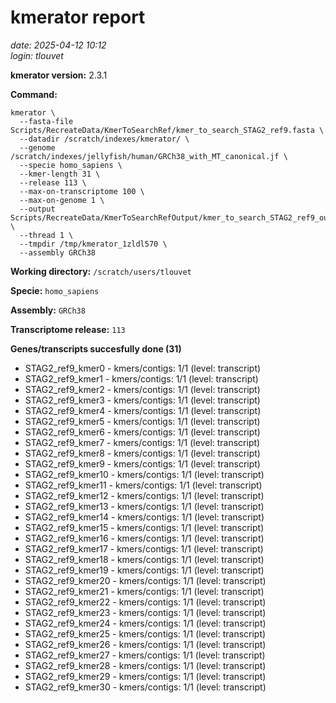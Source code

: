 # kmerator report
*date: 2025-04-12 10:12*  
*login: tlouvet*

**kmerator version:** 2.3.1

**Command:**

```
kmerator \
  --fasta-file Scripts/RecreateData/KmerToSearchRef/kmer_to_search_STAG2_ref9.fasta \
  --datadir /scratch/indexes/kmerator/ \
  --genome /scratch/indexes/jellyfish/human/GRCh38_with_MT_canonical.jf \
  --specie homo_sapiens \
  --kmer-length 31 \
  --release 113 \
  --max-on-transcriptome 100 \
  --max-on-genome 1 \
  --output Scripts/RecreateData/KmerToSearchRefOutput/kmer_to_search_STAG2_ref9_output \
  --thread 1 \
  --tmpdir /tmp/kmerator_1zldl570 \
  --assembly GRCh38
```

**Working directory:** `/scratch/users/tlouvet`

**Specie:** `homo_sapiens`

**Assembly:** `GRCh38`

**Transcriptome release:** `113`

**Genes/transcripts succesfully done (31)**

- STAG2_ref9_kmer0 - kmers/contigs: 1/1 (level: transcript)
- STAG2_ref9_kmer1 - kmers/contigs: 1/1 (level: transcript)
- STAG2_ref9_kmer2 - kmers/contigs: 1/1 (level: transcript)
- STAG2_ref9_kmer3 - kmers/contigs: 1/1 (level: transcript)
- STAG2_ref9_kmer4 - kmers/contigs: 1/1 (level: transcript)
- STAG2_ref9_kmer5 - kmers/contigs: 1/1 (level: transcript)
- STAG2_ref9_kmer6 - kmers/contigs: 1/1 (level: transcript)
- STAG2_ref9_kmer7 - kmers/contigs: 1/1 (level: transcript)
- STAG2_ref9_kmer8 - kmers/contigs: 1/1 (level: transcript)
- STAG2_ref9_kmer9 - kmers/contigs: 1/1 (level: transcript)
- STAG2_ref9_kmer10 - kmers/contigs: 1/1 (level: transcript)
- STAG2_ref9_kmer11 - kmers/contigs: 1/1 (level: transcript)
- STAG2_ref9_kmer12 - kmers/contigs: 1/1 (level: transcript)
- STAG2_ref9_kmer13 - kmers/contigs: 1/1 (level: transcript)
- STAG2_ref9_kmer14 - kmers/contigs: 1/1 (level: transcript)
- STAG2_ref9_kmer15 - kmers/contigs: 1/1 (level: transcript)
- STAG2_ref9_kmer16 - kmers/contigs: 1/1 (level: transcript)
- STAG2_ref9_kmer17 - kmers/contigs: 1/1 (level: transcript)
- STAG2_ref9_kmer18 - kmers/contigs: 1/1 (level: transcript)
- STAG2_ref9_kmer19 - kmers/contigs: 1/1 (level: transcript)
- STAG2_ref9_kmer20 - kmers/contigs: 1/1 (level: transcript)
- STAG2_ref9_kmer21 - kmers/contigs: 1/1 (level: transcript)
- STAG2_ref9_kmer22 - kmers/contigs: 1/1 (level: transcript)
- STAG2_ref9_kmer23 - kmers/contigs: 1/1 (level: transcript)
- STAG2_ref9_kmer24 - kmers/contigs: 1/1 (level: transcript)
- STAG2_ref9_kmer25 - kmers/contigs: 1/1 (level: transcript)
- STAG2_ref9_kmer26 - kmers/contigs: 1/1 (level: transcript)
- STAG2_ref9_kmer27 - kmers/contigs: 1/1 (level: transcript)
- STAG2_ref9_kmer28 - kmers/contigs: 1/1 (level: transcript)
- STAG2_ref9_kmer29 - kmers/contigs: 1/1 (level: transcript)
- STAG2_ref9_kmer30 - kmers/contigs: 1/1 (level: transcript)
